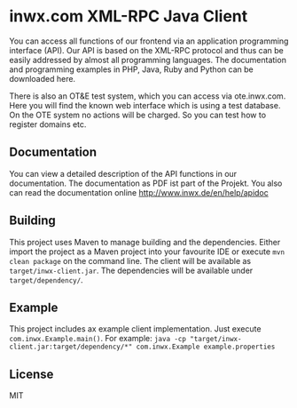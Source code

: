 inwx.com XML-RPC Java Client
=========
You can access all functions of our frontend via an application programming interface (API). Our API is based on the XML-RPC protocol and thus can be easily addressed by almost all programming languages. The documentation and programming examples in PHP, Java, Ruby and Python can be downloaded here.

There is also an OT&E test system, which you can access via ote.inwx.com. Here you will find the known web interface which is using a test database. On the OTE system no actions will be charged. So you can test how to register domains etc.

Documentation
------
You can view a detailed description of the API functions in our documentation. The documentation as PDF ist part of the Projekt. You also can read the documentation online http://www.inwx.de/en/help/apidoc

Building
--------
This project uses Maven to manage building and the dependencies.  Either import the project as a Maven project into your favourite IDE or execute `mvn clean package` on the command line.  The client will be available as `target/inwx-client.jar`.  The dependencies will be available under `target/dependency/`.

Example
-------
This project includes ax example client implementation.  Just execute `com.inwx.Example.main()`.  For example: `java -cp "target/inwx-client.jar:target/dependency/*" com.inwx.Example example.properties`

License
----
MIT
